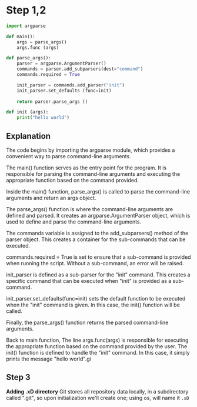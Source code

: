 # Step 1,2
```python
import argparse

def main():
    args = parse_args()
    args.func (args)

def parse_args():
    parser = argparse.ArgumentParser()
    commands = parser.add_subparsers(dest="command")
    commands.required = True

    init_parser = commands.add_parser("init")
    init_parser.set_defaults (func=init)
    
    return parser.parse_args ()

def init (args):
    print("hello world")
```

## Explanation
The code begins by importing the argparse module, which provides a convenient way to parse command-line arguments.

The main() function serves as the entry point for the program. It is responsible for parsing the command-line arguments and executing the appropriate function based on the command provided.

Inside the main() function, parse_args() is called to parse the command-line arguments and return an args object.

The parse_args() function is where the command-line arguments are defined and parsed. It creates an argparse.ArgumentParser object, which is used to define and parse the command-line arguments.

The commands variable is assigned to the add_subparsers() method of the parser object. This creates a container for the sub-commands that can be executed.

commands.required = True is set to ensure that a sub-command is provided when running the script. Without a sub-command, an error will be raised.

init_parser is defined as a sub-parser for the "init" command. This creates a specific command that can be executed when "init" is provided as a sub-command.

init_parser.set_defaults(func=init) sets the default function to be executed when the "init" command is given. In this case, the init() function will be called.

Finally, the parse_args() function returns the parsed command-line arguments.

Back to main function, The line args.func(args) is responsible for executing the appropriate function based on the command provided by the user.
The init() function is defined to handle the "init" command. In this case, it simply prints the message "hello world".gi

## Step 3
__Adding .xD directory__
Git stores all repository data locally, in a subdirectory called ".git", so upon initialization we'll create one; using os, will name it `.xD`
